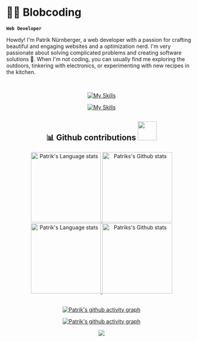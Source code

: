 # 🧗‍♂️ Blobcoding

**`Web Developer`**


Howdy! I'm Patrik Nürnberger,  a web developer with a passion for crafting beautiful and engaging websites and a optimization nerd. I'm very passionate about solving complicated problems and creating software solutions 🤖. When I'm not coding, you can usually find me exploring the outdoors, tinkering with electronics, or experimenting with new recipes in the kitchen.

<br />

 
<div align="center" >
  

  
[![My Skills](https://skillicons.dev/icons?i=javascript,nodejs,typescript,react,nextjs,python,html,css,sass,figma,postgres,postman,jest&theme=dark#gh-dark-mode-only)](https://skillicons.dev#gh-dark-mode-only)
  
[![My Skills](https://skillicons.dev/icons?i=javascript,nodejs,typescript,react,nextjs,python,html,css,sass,figma,postgres,postman,jest&theme=light#gh-light-mode-only)](https://skillicons.dev#gh-light-mode-only)
  
  ## 📊 Github contributions <img src="https://media.giphy.com/media/WUlplcMpOCEmTGBtBW/giphy.gif" width="50">
    
<!-- Dark Mode -->
  <div align="center"> 
    <a href="https://github.com/anuraghazra/github-readme-stats#gh-dark-mode-only">
      <img height=185 src="https://github-readme-stats.vercel.app/api/top-langs/?username=Blobcoding157&layout=compact&langs_count=10&hide_border=true&role=owner,collaborator&theme=ayu-mirage&bg_color=030917#gh-dark-mode-only"   alt="Patrik's Language stats" />
    </a>
    <a href="https://github.com/anuraghazra/github-readme-stats#gh-dark-mode-only">
      <img height=185 src="https://github-readme-stats.vercel.app/api?username=Blobcoding157&count_private=true&line_height=28&hide_border=true&include_all_commits=true&role=owner,collaborator&exclude_repo=github-readme-stats&show_icons=true&theme=ayu-mirage&bg_color=030917#gh-dark-mode-only" alt="Patriks's Github stats" />
    </a>
  </div>
  <!-- Light Mode -->
  <div align="center"> 
    <a href="https://github.com/anuraghazra/github-readme-stats#gh-light-mode-only">
      <img height=185 src="https://github-readme-stats.vercel.app/api/top-langs/?username=Blobcoding157&layout=compact&langs_count=10&hide_border=true&role=owner,collaborator&theme=vue#gh-light-mode-only" alt="Patrik's Language stats" />
    </a>
    <a href="https://github.com/Blobcoding157/github-readme-stats#gh-light-mode-only">
      <img height=185 src="https://github-readme-stats.vercel.app/api?username=Blobcoding157&show_icons=true&count_private=true&line_height=28&hide_border=true&include_all_commits=true&role=owner,collaborator&exclude_repo=github-readme-stats&theme=vue#gh-light-mode-only" alt="Patriks's Github stats" />
    </a>
  </div>
  <br />

[![Patrik's github activity graph](https://github-graph.herokuapp.com/graph?username=Blobcoding157&hide_border=true&radius=15&theme=gruvbox&hide_title=true&bg_color=020712)](https://github.com/Blobcoding157#gh-dark-mode-only)
  
[![Patrik's github activity graph](https://github-graph.herokuapp.com/graph?username=Blobcoding157&hide_border=true&radius=15&theme=vue&color=000000&bg_color=ffffff&point=00E97F&hide_title=true)](https://github.com/Blobcoding157#gh-light-mode-only)

</div>

<p align="center">
  <img src="https://capsule-render.vercel.app/api?type=waving&color=gradient&height=120&section=footer"/>
</p>
